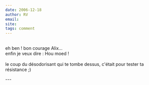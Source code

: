 ```yaml
---
date: 2006-12-18
author: RV
email: 
site: 
tags: comment
---
```


<p><br />
eh ben ! bon courage Alix...<br />
enfin je veux dire : Hou moed !<br />
<br />
le coup du désodorisant qui te tombe dessus, c'était pour tester ta résistance ;)<br />
</p>
---